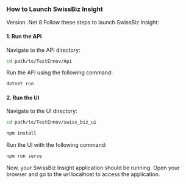 ### How to Launch SwissBiz Insight
Version .Net 8
Follow these steps to launch SwissBiz Insight:

#### 1. Run the API

Navigate to the API directory:

```bash
cd path/to/TestEnnov/Api
```

Run the API using the following command:

```bash
dotnet run
```

#### 2. Run the UI

Navigate to the UI directory:

```bash
cd path/to/TestEnnov/swiss_biz_ui
```
```bash
npm install
```
Run the UI with the following command:

```bash
npm run serve
```

Now, your SwissBiz Insight application should be running. Open your browser and go to the url localhost to access the application.
